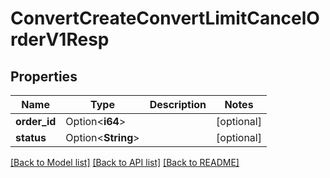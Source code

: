 # ConvertCreateConvertLimitCancelOrderV1Resp

## Properties

Name | Type | Description | Notes
------------ | ------------- | ------------- | -------------
**order_id** | Option<**i64**> |  | [optional]
**status** | Option<**String**> |  | [optional]

[[Back to Model list]](../README.md#documentation-for-models) [[Back to API list]](../README.md#documentation-for-api-endpoints) [[Back to README]](../README.md)


